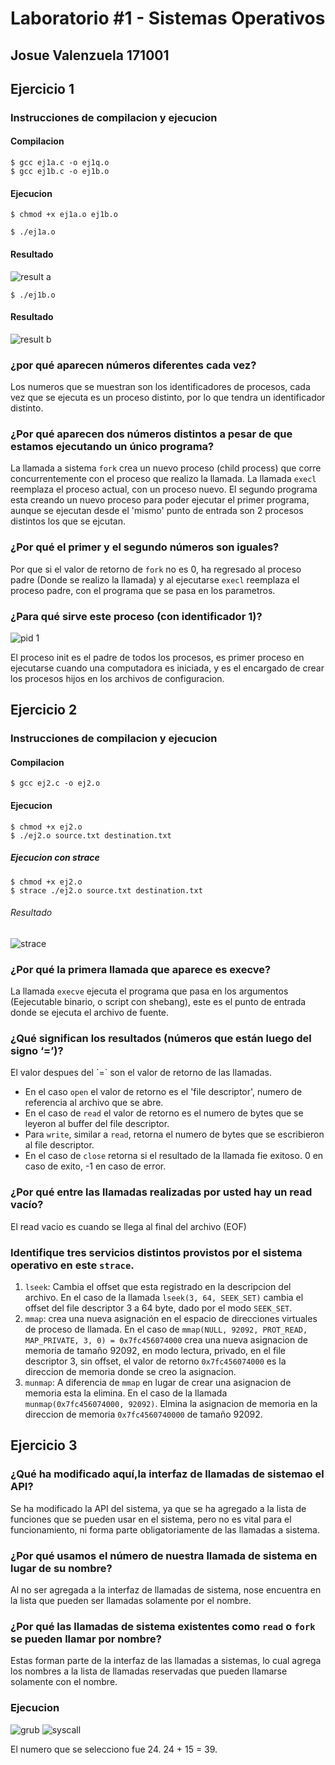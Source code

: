 # Laboratorio #1 - Sistemas Operativos
## Josue Valenzuela 171001

## Ejercicio 1
### Instrucciones de compilacion y ejecucion
#### Compilacion
```
$ gcc ej1a.c -o ej1q.o
$ gcc ej1b.c -o ej1b.o
```
#### Ejecucion
```
$ chmod +x ej1a.o ej1b.o
```
```
$ ./ej1a.o
```
#### Resultado
![result a](./images/ej1a.png)
```
$ ./ej1b.o
```
#### Resultado
![result b](./images/ej1b.png)
### ¿por  qué  aparecen  números diferentes cada vez?
Los numeros que se muestran son los identificadores de procesos, cada vez que se ejecuta es un proceso distinto, por lo que tendra un identificador distinto.
### ¿Por  qué  aparecen  dos  números distintos a pesar de que estamos ejecutando un único programa?
La llamada a sistema `fork` crea un nuevo proceso (child process) que corre concurrentemente con el proceso que realizo la llamada. La llamada `execl` reemplaza el proceso actual, con un proceso nuevo. El segundo programa esta creando un nuevo proceso para poder ejecutar el primer programa, aunque se ejecutan desde el 'mismo' punto de entrada son 2 procesos distintos los que se ejcutan.
### ¿Por qué el primer y el segundo números son iguales?
Por que si el valor de retorno de `fork` no es 0, ha regresado al proceso padre (Donde se realizo la llamada) y al ejecutarse `execl` reemplaza el proceso padre, con el programa que se pasa en los parametros.
### ¿Para  qué  sirve  este proceso  (con  identificador  1)?
![pid 1](./images/ej1p4.png)

El proceso init es el padre de todos los procesos, es primer proceso en ejecutarse cuando una computadora es iniciada, y es el encargado de crear los procesos hijos en los archivos de configuracion.

## Ejercicio 2
### Instrucciones de compilacion y ejecucion
#### Compilacion
```
$ gcc ej2.c -o ej2.o
```
#### Ejecucion
```
$ chmod +x ej2.o
$ ./ej2.o source.txt destination.txt
```
##### Ejecucion con strace
```
$ chmod +x ej2.o
$ strace ./ej2.o source.txt destination.txt
```
###### Resultado
![strace](./images/stracer.png)
### ¿Por qué la primera llamada que aparece es execve?
La llamada `execve` ejecuta el programa que pasa en los argumentos (Eejecutable binario, o script con shebang), este es el punto de entrada donde se ejecuta el archivo de fuente.
### ¿Qué significan los resultados (números que están luego del signo ‘=’)?
El valor despues del \`=\` son el valor de retorno de las llamadas. 
- En el caso `open` el valor de retorno es el 'file descriptor', numero de referencia al archivo que se abre.
- En el caso de `read` el valor de retorno es el numero de bytes que se leyeron al buffer del file descriptor.
- Para `write`, similar a `read`, retorna el numero de bytes que se escribieron al file descriptor.
- En el caso de `close` retorna si el resultado de la llamada fie exitoso. 0 en caso de exito, -1 en caso de error.
### ¿Por qué entre las llamadas realizadas por usted hay un read vacío?
El read vacio es cuando se llega al final del archivo (EOF)
### Identifique  tres  servicios  distintos  provistos  por  el  sistema  operativo  en  este `strace`.
1. `lseek`: Cambia el offset que esta registrado en la descripcion del archivo. En el caso de la llamada `lseek(3, 64, SEEK_SET)` cambia el offset del file descriptor 3 a 64 byte, dado por el modo `SEEK_SET`.
2. `mmap`: crea una nueva asignación en el espacio de direcciones virtuales de proceso de llamada. En el caso de `mmap(NULL, 92092, PROT_READ, MAP_PRIVATE, 3, 0) = 0x7fc456074000` crea una nueva asignacion de memoria de tamaño 92092, en modo lectura, privado, en el file descriptor 3, sin offset, el valor de retorno `0x7fc456074000` es la direccion de memoria donde se creo la asignacion.
3. `munmap`: A diferencia de `mmap` en lugar de crear una asignacion de memoria esta la elimina. En el caso de la llamada `munmap(0x7fc456074000, 92092)`. Elmina la asignacion de memoria en la direccion de memoria `0x7fc4560740000` de tamaño 92092.

## Ejercicio 3
### ¿Qué ha modificado aquí,la interfaz de llamadas de sistemao el API?
Se ha modificado la API del sistema, ya que se ha agregado a la lista de funciones que se pueden usar en el sistema, pero no es vital para el funcionamiento, ni forma parte obligatoriamente de las llamadas a sistema.
### ¿Por qué usamos el número de nuestra llamada de sistema en lugar de su nombre?
Al no ser agregada a la interfaz de llamadas de sistema, nose encuentra en la lista que pueden ser llamadas solamente por el nombre.
### ¿Por qué las llamadas de sistema existentes como `read` o `fork` se pueden llamar por nombre?
Estas forman parte de la interfaz de las llamadas a sistemas, lo cual agrega los nombres a la lista de llamadas reservadas que pueden llamarse solamente con el nombre.

### Ejecucion
![grub](./images/customkernel.png)
![syscall](./images/ej3.png)

El numero que se selecciono fue 24. 24 + 15 = 39.